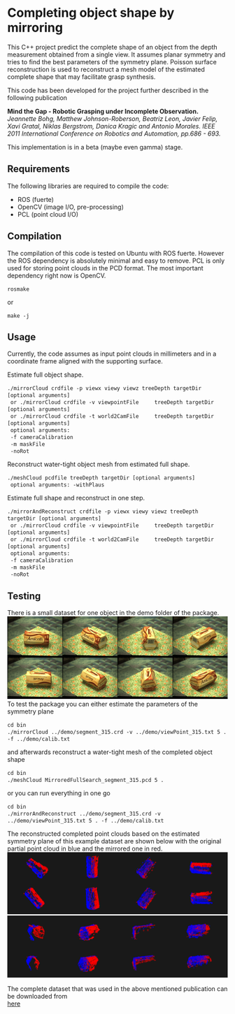 Completing object shape by mirroring
==============

This C++ project predict the complete shape of an object from the depth measurement obtained from a single view.
It assumes planar symmetry and tries to find the best parameters of the symmetry plane. Poisson surface reconstruction is used to reconstruct a mesh model of the estimated complete shape that may facilitate grasp synthesis.

This code has been developed for the project further described in the following publication

**Mind the Gap - Robotic Grasping under Incomplete Observation.** *Jeannette Bohg, Matthew Johnson-Roberson, Beatriz Leon, Javier Felip, Xavi Gratal, Niklas Bergstrom, Danica Kragic and Antonio Morales. IEEE 2011 International Conference on Robotics and Automation, pp.686 - 693.*

This implementation is in a beta (maybe even gamma) stage.

Requirements
----------
The following libraries are required to compile the code:

* ROS (fuerte)
* OpenCV (image I/O, pre-processing)
* PCL (point cloud I/O)

Compilation
------------
The compilation of this code is tested on Ubuntu with ROS fuerte. However the ROS dependency is absolutely minimal and easy to remove. 
PCL is only used for storing point clouds in the PCD format. The most important dependency right now is OpenCV.

```
rosmake 
```

or

```
make -j
```

Usage
------------
Currently, the code assumes as input point clouds in millimeters and in a coordinate frame aligned with the supporting surface.

Estimate full object shape.
```
./mirrorCloud crdfile -p viewx viewy viewz treeDepth targetDir [optional arguments]
 or ./mirrorCloud crdfile -v viewpointFile     treeDepth targetDir [optional arguments]
 or ./mirrorCloud crdfile -t world2CamFile     treeDepth targetDir [optional arguments]
 optional arguments:
 -f cameraCalibration 
 -m maskFile
 -noRot
```

Reconstruct water-tight object mesh from estimated full shape.
```
./meshCloud pcdfile treeDepth targetDir [optional arguments]
 optional arguments: -withPlaus
```

Estimate full shape and reconstruct in one step.
```
./mirrorAndReconstruct crdfile -p viewx viewy viewz treeDepth targetDir [optional arguments]
 or ./mirrorCloud crdfile -v viewpointFile     treeDepth targetDir [optional arguments]
 or ./mirrorCloud crdfile -t world2CamFile     treeDepth targetDir [optional arguments]
 optional arguments:
 -f cameraCalibration 
 -m maskFile
 -noRot
```

Testing
------------
There is a small dataset for one object in the demo folder of the package. 
![](demo/result.png?raw=true)
To test the package you can either estimate the parameters of the symmetry plane

```
cd bin
./mirrorCloud ../demo/segment_315.crd -v ../demo/viewPoint_315.txt 5 . -f ../demo/calib.txt
```

and afterwards reconstruct a water-tight mesh of the completed object shape

```
cd bin
./meshCloud MirroredFullSearch_segment_315.pcd 5 .
```

or you can run everything in one go

```
cd bin
./mirrorAndReconstruct ../demo/segment_315.crd -v ../demo/viewPoint_315.txt 5 . -f ../demo/calib.txt
```

The reconstructed completed point clouds based on the estimated symmetry plane of this example dataset are shown 
below with the original partial point cloud in blue and the mirrored one in red.
![](demo/topscreen.png?raw=true)
![](demo/sidescreen.png?raw=true)

The complete dataset that was used in the above mentioned publication can be downloaded from  
[here]( http://www-amd.is.tuebingen.mpg.de/~bohg/MirrorDatabase.tgz)